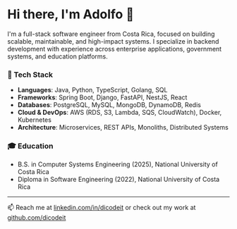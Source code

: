 # Hi there, I'm Adolfo 👋

I'm a full-stack software engineer from Costa Rica, focused on building scalable, maintainable, and high-impact systems. I specialize in backend development with experience across enterprise applications, government systems, and education platforms.

### 🔧 Tech Stack
- **Languages**: Java, Python, TypeScript, Golang, SQL  
- **Frameworks**: Spring Boot, Django, FastAPI, NestJS, React  
- **Databases**: PostgreSQL, MySQL, MongoDB, DynamoDB, Redis  
- **Cloud & DevOps**: AWS (RDS, S3, Lambda, SQS, CloudWatch), Docker, Kubernetes  
- **Architecture**: Microservices, REST APIs, Monoliths, Distributed Systems

### 🎓 Education
- B.S. in Computer Systems Engineering (2025), National University of Costa Rica  
- Diploma in Software Engineering (2022), National University of Costa Rica  

---

📫 Reach me at [linkedin.com/in/dicodeit](https://linkedin.com/in/dicodeit) or check out my work at [github.com/dicodeit](https://github.com/dicodeit)
